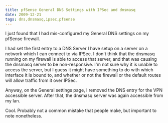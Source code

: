 ```yaml
---
title: pfSense General DNS Settings with IPSec and dnsmasq
date: 2009-12-21
tags: dns,dnsmasq,ipsec,pfsense
---
```

I just found that I had mis-configured my General DNS settings on my pfSense firewall.

I had set the first entry to a DNS Server I have setup on a server on a network which I can connect to via IPSec. I don't think that the dnsmasq running on my firewall is able to access that server, and that was causing the dnsmasq server to be non-responsive. I'm not sure why it is unable to access the server, but I guess it might have something to do with which interface it is bound to, and whether or not the firewall or the default routes will allow traffic from it over IPSec.

Anyway, on the General settings page, I removed the DNS entry for the VPN accessible server. After that, the dnsmasq server was again accessible from my lan.

Cool. Probably not a common mistake that people make, but important to note nonetheless.

